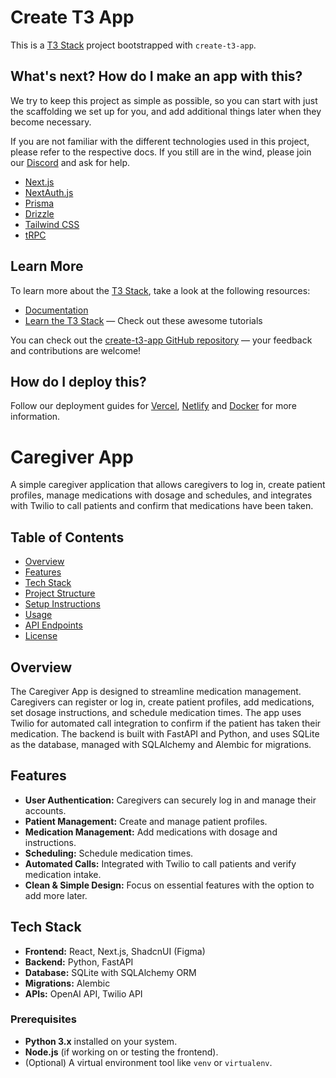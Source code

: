 # Create T3 App

This is a [T3 Stack](https://create.t3.gg/) project bootstrapped with `create-t3-app`.

## What's next? How do I make an app with this?

We try to keep this project as simple as possible, so you can start with just the scaffolding we set up for you, and add additional things later when they become necessary.

If you are not familiar with the different technologies used in this project, please refer to the respective docs. If you still are in the wind, please join our [Discord](https://t3.gg/discord) and ask for help.

- [Next.js](https://nextjs.org)
- [NextAuth.js](https://next-auth.js.org)
- [Prisma](https://prisma.io)
- [Drizzle](https://orm.drizzle.team)
- [Tailwind CSS](https://tailwindcss.com)
- [tRPC](https://trpc.io)

## Learn More

To learn more about the [T3 Stack](https://create.t3.gg/), take a look at the following resources:

- [Documentation](https://create.t3.gg/)
- [Learn the T3 Stack](https://create.t3.gg/en/faq#what-learning-resources-are-currently-available) — Check out these awesome tutorials

You can check out the [create-t3-app GitHub repository](https://github.com/t3-oss/create-t3-app) — your feedback and contributions are welcome!

## How do I deploy this?

Follow our deployment guides for [Vercel](https://create.t3.gg/en/deployment/vercel), [Netlify](https://create.t3.gg/en/deployment/netlify) and [Docker](https://create.t3.gg/en/deployment/docker) for more information.




# Caregiver App

A simple caregiver application that allows caregivers to log in, create patient profiles, manage medications with dosage and schedules, and integrates with Twilio to call patients and confirm that medications have been taken.

## Table of Contents

- [Overview](#overview)
- [Features](#features)
- [Tech Stack](#tech-stack)
- [Project Structure](#project-structure)
- [Setup Instructions](#setup-instructions)
- [Usage](#usage)
- [API Endpoints](#api-endpoints)
- [License](#license)

## Overview

The Caregiver App is designed to streamline medication management. Caregivers can register or log in, create patient profiles, add medications, set dosage instructions, and schedule medication times. The app uses Twilio for automated call integration to confirm if the patient has taken their medication. The backend is built with FastAPI and Python, and uses SQLite as the database, managed with SQLAlchemy and Alembic for migrations.

## Features

- **User Authentication:** Caregivers can securely log in and manage their accounts.
- **Patient Management:** Create and manage patient profiles.
- **Medication Management:** Add medications with dosage and instructions.
- **Scheduling:** Schedule medication times.
- **Automated Calls:** Integrated with Twilio to call patients and verify medication intake.
- **Clean & Simple Design:** Focus on essential features with the option to add more later.

## Tech Stack

- **Frontend:** React, Next.js, ShadcnUI (Figma)
- **Backend:** Python, FastAPI
- **Database:** SQLite with SQLAlchemy ORM
- **Migrations:** Alembic
- **APIs:** OpenAI API, Twilio API




### Prerequisites

- **Python 3.x** installed on your system.
- **Node.js** (if working on or testing the frontend).
- (Optional) A virtual environment tool like `venv` or `virtualenv`.



